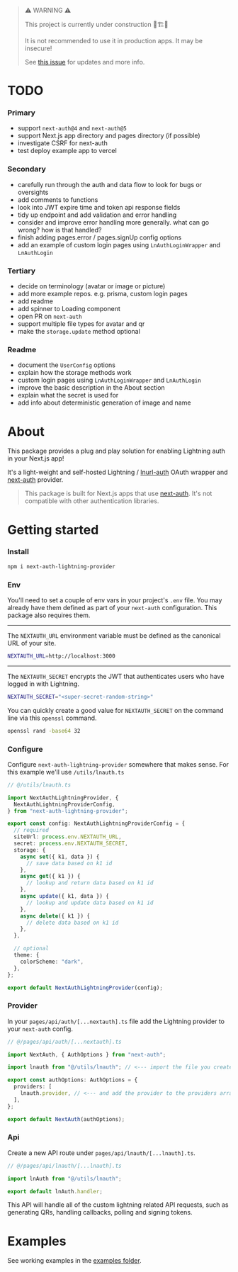 > ⚠️ WARNING ⚠️
>
> This project is currently under construction 👷🏗️🚧
>
> It is not recommended to use it in production apps. It may be insecure!
>
> See [this issue](https://github.com/nextauthjs/next-auth/issues/7872) for updates and more info.

# TODO

### Primary

- support `next-auth@4` and `next-auth@5`
- support Next.js app directory and pages directory (if possible)
- investigate CSRF for next-auth
- test deploy example app to vercel

### Secondary

- carefully run through the auth and data flow to look for bugs or oversights
- add comments to functions
- look into JWT expire time and token api response fields
- tidy up endpoint and add validation and error handling
- consider and improve error handling more generally. what can go wrong? how is that handled?
- finish adding pages.error / pages.signUp config options
- add an example of custom login pages using `LnAuthLoginWrapper` and `LnAuthLogin`

### Tertiary

- decide on terminology (avatar or image or picture)
- add more example repos. e.g. prisma, custom login pages
- add readme
- add spinner to Loading component
- open PR on `next-auth`
- support multiple file types for avatar and qr
- make the `storage.update` method optional

### Readme

- document the `UserConfig` options
- explain how the storage methods work
- custom login pages using `LnAuthLoginWrapper` and `LnAuthLogin`
- improve the basic description in the About section
- explain what the secret is used for
- add info about deterministic generation of image and name

# About

This package provides a plug and play solution for enabling Lightning auth in your Next.js app!

It's a light-weight and self-hosted Lightning / [lnurl-auth](https://fiatjaf.com/e0a35204.html) OAuth wrapper and [next-auth](https://github.com/nextauthjs/next-auth) provider.

> This package is built for Next.js apps that use [next-auth](https://github.com/nextauthjs/next-auth). It's not compatible with other authentication libraries.

# Getting started

### Install

```bash
npm i next-auth-lightning-provider
```

### Env

You'll need to set a couple of env vars in your project's `.env` file. You may already have them defined as part of your `next-auth` configuration. This package also requires them.

---

The `NEXTAUTH_URL` environment variable must be defined as the canonical URL of your site.

```bash
NEXTAUTH_URL=http://localhost:3000
```

---

The `NEXTAUTH_SECRET` encrypts the JWT that authenticates users who have logged in with Lightning.

```bash
NEXTAUTH_SECRET="<super-secret-random-string>"
```

You can quickly create a good value for `NEXTAUTH_SECRET` on the command line via this `openssl` command.

```bash
openssl rand -base64 32
```

### Configure

Configure `next-auth-lightning-provider` somewhere that makes sense. For this example we'll use `/utils/lnauth.ts`

```typescript
// @/utils/lnauth.ts

import NextAuthLightningProvider, {
  NextAuthLightningProviderConfig,
} from "next-auth-lightning-provider";

export const config: NextAuthLightningProviderConfig = {
  // required
  siteUrl: process.env.NEXTAUTH_URL,
  secret: process.env.NEXTAUTH_SECRET,
  storage: {
    async set({ k1, data }) {
      // save data based on k1 id
    },
    async get({ k1 }) {
      // lookup and return data based on k1 id
    },
    async update({ k1, data }) {
      // lookup and update data based on k1 id
    },
    async delete({ k1 }) {
      // delete data based on k1 id
    },
  },

  // optional
  theme: {
    colorScheme: "dark",
  },
};

export default NextAuthLightningProvider(config);
```

### Provider

In your `pages/api/auth/[...nextauth].ts` file add the Lightning provider to your `next-auth` config.

```typescript
// @/pages/api/auth/[...nextauth].ts

import NextAuth, { AuthOptions } from "next-auth";

import lnauth from "@/utils/lnauth"; // <--- import the file you created above

export const authOptions: AuthOptions = {
  providers: [
    lnauth.provider, // <--- and add the provider to the providers array
  ],
};

export default NextAuth(authOptions);
```

### Api

Create a new API route under `pages/api/lnauth/[...lnauth].ts`.

```typescript
// @/pages/api/lnauth/[...lnauth].ts

import lnAuth from "@/utils/lnauth";

export default lnAuth.handler;
```

This API will handle all of the custom lightning related API requests, such as generating QRs, handling callbacks, polling and signing tokens.

# Examples

See working examples in the [examples folder](https://github.com/jowo-io/next-auth-lightning-provider/tree/main/examples).

